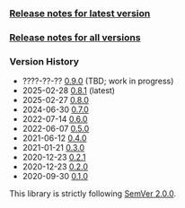 ### [Release notes for latest version](latest.md)

### [Release notes for all versions](full.md)

### Version History

* ????-??-?? [0.9.0](0.9.0.md) (TBD; work in progress)
* 2025-02-28 [0.8.1](0.8.1.md) (latest)
* 2025-02-27 [0.8.0](0.8.0.md)
* 2024-06-30 [0.7.0](0.7.0.md)
* 2022-07-14 [0.6.0](0.6.0.md)
* 2022-06-07 [0.5.0](0.5.0.md)
* 2021-06-12 [0.4.0](0.4.0.md)
* 2021-01-21 [0.3.0](0.3.0.md)
* 2020-12-23 [0.2.1](0.2.1.md)
* 2020-12-23 [0.2.0](0.2.0.md)
* 2020-09-30 [0.1.0](0.1.0.md)


This library is strictly following [SemVer 2.0.0](https://semver.org/spec/v2.0.0.html).